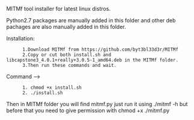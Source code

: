 MITMf tool installer for latest linux distros.

Python2.7 packages are manually added in this folder and other deb pachages are also manually added in this folder.

Installation:

          1.Download MITMf from https://github.com/byt3bl33d3r/MITMf
          2.Copy or cut both install.sh and libcapstone3_4.0.1+really+3.0.5-1_amd64.deb in the MITMf folder.
          3.Then run these commands and wait.

Command --> 

          1. chmod +x install.sh
          2. ./install.sh 


Then in MITMf folder you will find mitmf.py just run it using ./mitmf -h but before that you need to give permission with chmod +x ./mitmf.py 
